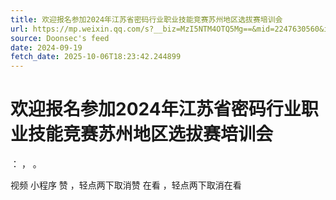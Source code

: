```yaml
---
title: 欢迎报名参加2024年江苏省密码行业职业技能竞赛苏州地区选拔赛培训会
url: https://mp.weixin.qq.com/s?__biz=MzI5NTM4OTQ5Mg==&mid=2247630560&idx=1&sn=1433946259b9104dde385d801420a30c
source: Doonsec's feed
date: 2024-09-19
fetch_date: 2025-10-06T18:23:42.244899
---
```


# 欢迎报名参加2024年江苏省密码行业职业技能竞赛苏州地区选拔赛培训会

：
，
。

视频
小程序
赞
，轻点两下取消赞
在看
，轻点两下取消在看